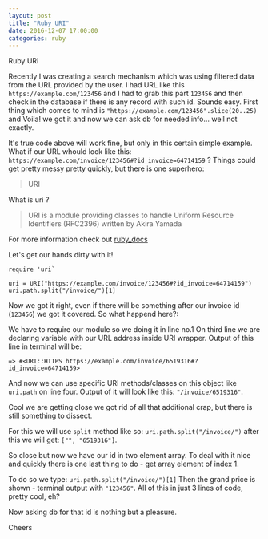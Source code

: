```yaml
---
layout: post
title: "Ruby URI"
date: 2016-12-07 17:00:00
categories: ruby
---
```


Ruby URI

Recently I was creating a search mechanism which was using filtered data from the URL provided
by the user.
I had URL like this `https://example.com/123456` and I had to grab this part `123456` and then
check in the database if there is any record with such id.
Sounds easy.
First thing which comes to mind is `"https://example.com/123456".slice(20..25)`
and Voila! we got it and now we can ask db for needed info... well not exactly.

It's true code above will work fine, but only in this certain simple example.
What if our URL whould look like this: `https://example.com/invoice/123456#?id_invoice=64714159` ?
Things could get pretty messy pretty quickly, but there is one superhero:

> URI

What is uri ?

>  URI is a module providing classes to handle Uniform Resource Identifiers (RFC2396) written by Akira Yamada

For more information check out [ruby_docs](https://docs.ruby-lang.org/en/2.3.0/URI.html)

Let's get our hands dirty with it!

```
require 'uri`

uri = URI("https://example.com/invoice/123456#?id_invoice=64714159")
uri.path.split("/invoice/")[1]
```

Now we got it right, even if there will be something after our invoice id (`123456`) we got it covered.
So what happend here?:

We have to require our module so we doing it in line no.1
On third line we are declaring variable with our URL address inside URI wrapper.
Output of this line in terminal will be:

```
=> #<URI::HTTPS https://example.com/invoice/6519316#?id_invoice=64714159>
```

And now we can use specific URI methods/classes on this object like
`uri.path` on line four.
Output of it will look like this: `"/invoice/6519316"`.

Cool we are getting close we got rid of all that additional crap, but there is still something to dissect.

For this we will use `split` method like so: `uri.path.split("/invoice/")` after this we will get:
`["", "6519316"]`.

So close but now we have our id in two element array. To deal with it nice and quickly there
is one last thing to do - get array element of index 1.

To do so we type: `uri.path.split("/invoice/")[1]`
Then the grand price is shown - terminal output with `"123456"`.
All of this in just 3 lines of code, pretty cool, eh?

Now asking db for that id is nothing but a pleasure.

Cheers
